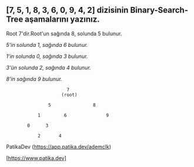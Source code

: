 ## [7, 5, 1, 8, 3, 6, 0, 9, 4, 2] dizisinin Binary-Search-Tree aşamalarını yazınız.
Root 7'dir.Root'un sağında 8, solunda 5 bulunur.

*_5'in solunda 1, sağında 6 bulunur._*

*_1'in solunda 0, sağında 3 bulunur._*

*_3'ün solunda 2, sağında 4 bulunur._*

*_8'in sağında 9 bulunur._*

                           7
                         (root)

                    5                8
              
                1         6               9
            
            0      3 

                2       4


PatikaDev
(https://app.patika.dev/ademclk)

[https://www.patika.dev]
